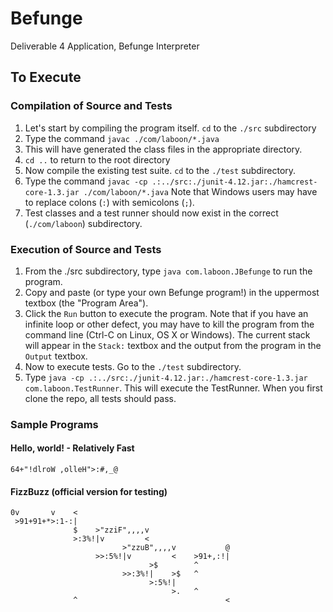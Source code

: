 # Befunge
Deliverable 4 Application, Befunge Interpreter

## To Execute

### Compilation of Source and Tests

1. Let's start by compiling the program itself.  `cd` to the `./src` subdirectory
2. Type the command `javac ./com/laboon/*.java`
3. This will have generated the class files in the appropriate directory.
4. `cd ..` to return to the root directory
5. Now compile the existing test suite.  `cd` to the `./test` subdirectory.
6. Type the command `javac -cp .:../src:./junit-4.12.jar:./hamcrest-core-1.3.jar ./com/laboon/*.java`  Note that Windows users may have to replace colons (`:`) with semicolons (`;`).
7. Test classes and a test runner should now exist in the correct (`./com/laboon`) subdirectory.

### Execution of Source and Tests

1. From the ./src subdirectory, type `java com.laboon.JBefunge` to run the program.
2. Copy and paste (or type your own Befunge program!) in the uppermost textbox (the "Program Area").
3. Click the `Run` button to execute the program.  Note that if you have an infinite loop or other defect, you may have to kill the program from the command line (Ctrl-C on Linux, OS X or Windows).  The current stack will appear in the `Stack:` textbox and the output from the program in the `Output` textbox.
4. Now to execute tests.  Go to the `./test` subdirectory.
5. Type `java -cp .:../src:./junit-4.12.jar:./hamcrest-core-1.3.jar com.laboon.TestRunner`.  This will execute the TestRunner.  When you first clone the repo, all tests should pass.

### Sample Programs

#### Hello, world! - Relatively Fast

```
64+"!dlroW ,olleH">:#,_@
```

#### FizzBuzz (official version for testing)

```
0v       v    <
 >91+91+*>:1-:|
              $    >"zziF",,,,v
              >:3%!|v         <
                         >"zzuB",,,,v           @
                   >>:5%!|v         <    >91+,:!|
                               >$        ^      
                         >>:3%!|    >$   ^ 
                               >:5%!|
                                    >.   ^            
              ^                                 <
```


